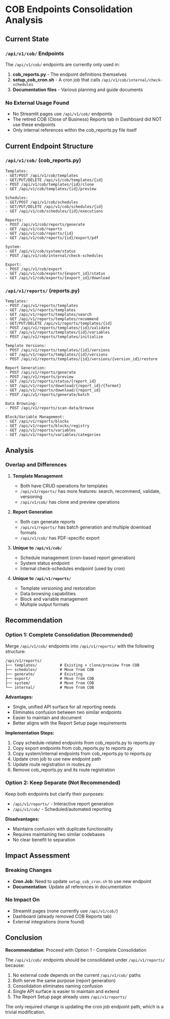 # COB Endpoints Consolidation Analysis

## Current State

### `/api/v1/cob/` Endpoints
The `/api/v1/cob/` endpoints are currently only used in:
1. **cob_reports.py** - The endpoint definitions themselves
2. **setup_cob_cron.sh** - A cron job that calls `/api/v1/cob/internal/check-schedules`
3. **Documentation files** - Various planning and guide documents

### No External Usage Found
- No Streamlit pages use `/api/v1/cob/` endpoints
- The retired COB (Close of Business) Reports tab in Dashboard did NOT use these endpoints
- Only internal references within the cob_reports.py file itself

## Current Endpoint Structure

### `/api/v1/cob/` (cob_reports.py)
```
Templates:
- GET/POST /api/v1/cob/templates
- GET/PUT/DELETE /api/v1/cob/templates/{id}
- POST /api/v1/cob/templates/{id}/clone
- GET /api/v1/cob/templates/{id}/preview

Schedules:
- GET/POST /api/v1/cob/schedules
- GET/PUT/DELETE /api/v1/cob/schedules/{id}
- GET /api/v1/cob/schedules/{id}/executions

Reports:
- POST /api/v1/cob/reports/generate
- GET /api/v1/cob/reports
- GET /api/v1/cob/reports/{id}
- GET /api/v1/cob/reports/{id}/export/pdf

System:
- GET /api/v1/cob/system/status
- POST /api/v1/cob/internal/check-schedules

Export:
- POST /api/v1/cob/export
- GET /api/v1/cob/exports/{export_id}/status
- GET /api/v1/cob/exports/{export_id}/download
```

### `/api/v1/reports/` (reports.py)
```
Templates:
- POST /api/v1/reports/templates
- GET /api/v1/reports/templates
- GET /api/v1/reports/templates/search
- GET /api/v1/reports/templates/recommend
- GET/PUT/DELETE /api/v1/reports/templates/{id}
- POST /api/v1/reports/templates/{id}/validate
- GET /api/v1/reports/templates/{id}/variables
- POST /api/v1/reports/templates/initialize

Template Versions:
- POST /api/v1/reports/templates/{id}/versions
- GET /api/v1/reports/templates/{id}/versions
- POST /api/v1/reports/templates/{id}/versions/{version_id}/restore

Report Generation:
- POST /api/v1/reports/generate
- POST /api/v1/reports/preview
- GET /api/v1/reports/status/{report_id}
- GET /api/v1/reports/download/{report_id}/{format}
- GET /api/v1/reports/download/{report_id}
- POST /api/v1/reports/generate/batch

Data Browsing:
- POST /api/v1/reports/scan-data/browse

Block/Variable Management:
- GET /api/v1/reports/blocks
- GET /api/v1/reports/blocks/registry
- GET /api/v1/reports/variables
- GET /api/v1/reports/variables/categories
```

## Analysis

### Overlap and Differences

1. **Template Management**
   - Both have CRUD operations for templates
   - `/api/v1/reports/` has more features: search, recommend, validate, versioning
   - `/api/v1/cob/` has clone and preview operations

2. **Report Generation**
   - Both can generate reports
   - `/api/v1/reports/` has batch generation and multiple download formats
   - `/api/v1/cob/` has PDF-specific export

3. **Unique to `/api/v1/cob/`**
   - Schedule management (cron-based report generation)
   - System status endpoint
   - Internal check-schedules endpoint (used by cron)

4. **Unique to `/api/v1/reports/`**
   - Template versioning and restoration
   - Data browsing capabilities
   - Block and variable management
   - Multiple output formats

## Recommendation

### Option 1: Complete Consolidation (Recommended)
Merge `/api/v1/cob/` endpoints into `/api/v1/reports/` with the following structure:

```
/api/v1/reports/
├── templates/          # Existing + clone/preview from COB
├── schedules/          # Move from COB
├── generate/           # Existing
├── export/             # Move from COB
├── system/             # Move from COB
└── internal/           # Move from COB
```

**Advantages:**
- Single, unified API surface for all reporting needs
- Eliminates confusion between two similar endpoints
- Easier to maintain and document
- Better aligns with the Report Setup page requirements

**Implementation Steps:**
1. Copy schedule-related endpoints from cob_reports.py to reports.py
2. Copy export endpoints from cob_reports.py to reports.py
3. Copy system/internal endpoints from cob_reports.py to reports.py
4. Update cron job to use new endpoint path
5. Update route registration in routes.py
6. Remove cob_reports.py and its route registration

### Option 2: Keep Separate (Not Recommended)
Keep both endpoints but clarify their purposes:
- `/api/v1/reports/` - Interactive report generation
- `/api/v1/cob/` - Scheduled/automated reporting

**Disadvantages:**
- Maintains confusion with duplicate functionality
- Requires maintaining two similar codebases
- No clear benefit to separation

## Impact Assessment

### Breaking Changes
- **Cron Job**: Need to update `setup_cob_cron.sh` to use new endpoint
- **Documentation**: Update all references in documentation

### No Impact On
- Streamlit pages (none currently use `/api/v1/cob/`)
- Dashboard (already removed COB Reports tab)
- External integrations (none found)

## Conclusion

**Recommendation**: Proceed with Option 1 - Complete Consolidation

The `/api/v1/cob/` endpoints should be consolidated under `/api/v1/reports/` because:
1. No external code depends on the current `/api/v1/cob/` paths
2. Both serve the same purpose (report generation)
3. Consolidation eliminates naming confusion
4. Single API surface is easier to maintain and extend
5. The Report Setup page already uses `/api/v1/reports/`

The only required change is updating the cron job endpoint path, which is a trivial modification.
